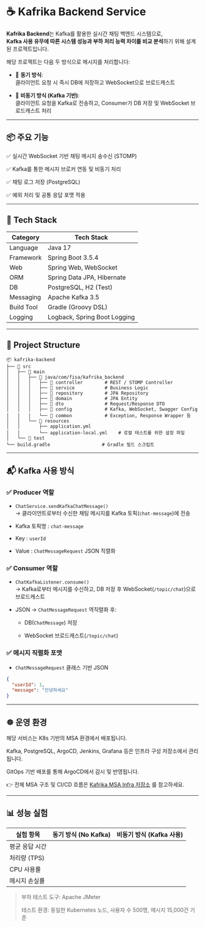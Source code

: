 # ☕ Kafrika Backend Service

**Kafrika Backend**는 Kafka를 활용한 실시간 채팅 백엔드 시스템으로,  
**Kafka 사용 유무에 따른 시스템 성능과 부하 처리 능력 차이를 비교 분석**하기 위해 설계된 프로젝트입니다.

해당 프로젝트는 다음 두 방식으로 메시지를 처리합니다:

- 🔄 **동기 방식**:  
  클라이언트 요청 시 즉시 DB에 저장하고 WebSocket으로 브로드캐스트

- 📨 **비동기 방식 (Kafka 기반)**:  
  클라이언트 요청을 Kafka로 전송하고, Consumer가 DB 저장 및 WebSocket 브로드캐스트 처리

---

## 📦 주요 기능

✅ 실시간 WebSocket 기반 채팅 메시지 송수신 (STOMP)

✅ Kafka를 통한 메시지 브로커 연동 및 비동기 처리

✅ 채팅 로그 저장 (PostgreSQL)

✅ 예외 처리 및 공통 응답 포맷 적용

---

## 🚀 Tech Stack

| Category     | Tech Stack                              |
| ------------ | --------------------------------------- |
| Language     | Java 17                                 |
| Framework    | Spring Boot 3.5.4                       |
| Web          | Spring Web, WebSocket                   |
| ORM          | Spring Data JPA, Hibernate              |
| DB           | PostgreSQL, H2 (Test)                   |
| Messaging    | Apache Kafka 3.5                        |
| Build Tool   | Gradle (Groovy DSL)                     |
| Logging      | Logback, Spring Boot Logging            |

---

## 📁 Project Structure

```
📦 kafrika-backend
├── 📂 src
│   ├── 📂 main
│   │   ├── 📂 java/com/fisa/kafrika_backend
│   │   │   ├── 📂 controller        # REST / STOMP Controller
│   │   │   ├── 📂 service           # Business Logic
│   │   │   ├── 📂 repository        # JPA Repository
│   │   │   ├── 📂 domain            # JPA Entity
│   │   │   ├── 📂 dto               # Request/Response DTO
│   │   │   ├── 📂 config            # Kafka, WebSocket, Swagger Config
│   │   │   └── 📂 common            # Exception, Response Wrapper 등
│   │   └── 📂 resources
│   │       ├── application.yml
│   │       └── application-local.yml    # 로컬 테스트를 위한 설정 파일
│   └── 📂 test                   
└── build.gradle                   # Gradle 빌드 스크립트
```

---

## 📬 Kafka 사용 방식
  
### ✅ Producer 역할

- `ChatService.sendKafkaChatMessage()`  
  → 클라이언트로부터 수신한 채팅 메시지를 Kafka 토픽(`chat-message`)에 전송
    
- Kafka 토픽명 : `chat-message`
  
- Key : `userId`
  
- Value : `ChatMessageRequest` JSON 직렬화

### ✅ Consumer 역할

- `ChatKafkaListener.consume()`  
  → Kafka로부터 메시지를 수신하고, DB 저장 후 WebSocket(`/topic/chat`)으로 브로드캐스트
  
- JSON → `ChatMessageRequest` 역직렬화 후:
  
  - DB(`ChatMessage`) 저장
    
  - WebSocket 브로드캐스트(`/topic/chat`)

### ✅ 메시지 직렬화 포맷

- `ChatMessageRequest` 클래스 기반 JSON
```json
{
  "userId": 1,
  "message": "안녕하세요"
}
```

---

## ☸️ 운영 환경

해당 서비스는 K8s 기반의 MSA 환경에서 배포됩니다.

Kafka, PostgreSQL, ArgoCD, Jenkins, Grafana 등은 인프라 구성 저장소에서 관리됩니다.

GitOps 기반 배포를 통해 ArgoCD에서 감시 및 반영됩니다.

👉 전체 MSA 구조 및 CI/CD 흐름은 [Kafrika MSA Infra 저장소](https://github.com/Woori-Kafrika/Kafrika-Infra) 를 참고하세요.

---

## 📊 성능 실험

| 실험 항목       | 동기 방식 (No Kafka) | 비동기 방식 (Kafka 사용) |
|----------------|----------------------|--------------------------|
| 평균 응답 시간 |                |                    |
| 처리량 (TPS)    |               |                   |
| CPU 사용률      |                   |                      |
| 메시지 손실률   |                    |                       |

> 부하 테스트 도구: Apache JMeter
> 
> 테스트 환경: 동일한 Kubernetes 노드, 사용자 수 500명, 메시지 15,000건 기준

